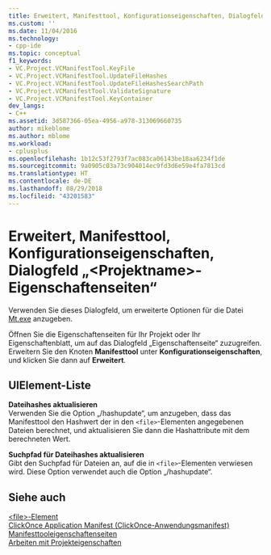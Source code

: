 ```yaml
---
title: Erweitert, Manifesttool, Konfigurationseigenschaften, Dialogfeld „&lt;Projektname&gt;-Eigenschaftenseiten“ | Microsoft-Dokumentation
ms.custom: ''
ms.date: 11/04/2016
ms.technology:
- cpp-ide
ms.topic: conceptual
f1_keywords:
- VC.Project.VCManifestTool.KeyFile
- VC.Project.VCManifestTool.UpdateFileHashes
- VC.Project.VCManifestTool.UpdateFileHashesSearchPath
- VC.Project.VCManifestTool.ValidateSignature
- VC.Project.VCManifestTool.KeyContainer
dev_langs:
- C++
ms.assetid: 3d587366-05ea-4956-a978-313069660735
author: mikeblome
ms.author: mblome
ms.workload:
- cplusplus
ms.openlocfilehash: 1b12c53f2793f7ac083ca06143be18aa6234f1de
ms.sourcegitcommit: 9a0905c03a73c904014ec9fd3d6e59e4fa7813cd
ms.translationtype: HT
ms.contentlocale: de-DE
ms.lasthandoff: 08/29/2018
ms.locfileid: "43201583"
---
```

# <a name="advanced-manifest-tool-configuration-properties-ltprojectnamegt-property-pages-dialog-box"></a>Erweitert, Manifesttool, Konfigurationseigenschaften, Dialogfeld „&lt;Projektname&gt;-Eigenschaftenseiten“
Verwenden Sie dieses Dialogfeld, um erweiterte Optionen für die Datei [Mt.exe](https://msdn.microsoft.com/library/aa375649) anzugeben.  
  
 Öffnen Sie die Eigenschaftenseiten für Ihr Projekt oder Ihr Eigenschaftenblatt, um auf das Dialogfeld „Eigenschaftenseite“ zuzugreifen. Erweitern Sie den Knoten **Manifesttool** unter **Konfigurationseigenschaften**, und klicken Sie dann auf **Erweitert**.  
  
## <a name="uielement-list"></a>UIElement-Liste  
 **Dateihashes aktualisieren**  
 Verwenden Sie die Option „/hashupdate“, um anzugeben, dass das Manifesttool den Hashwert der in den `<file>`-Elementen angegebenen Dateien berechnet, und aktualisieren Sie dann die Hashattribute mit dem berechneten Wert.  
  
 **Suchpfad für Dateihashes aktualisieren**  
 Gibt den Suchpfad für Dateien an, auf die in `<file>`-Elementen verwiesen wird. Diese Option verwendet auch die Option „/hashupdate“.  
  
## <a name="see-also"></a>Siehe auch  
 [\<file>-Element](/visualstudio/deployment/file-element-clickonce-application)   
 [ClickOnce Application Manifest (ClickOnce-Anwendungsmanifest)](/visualstudio/deployment/clickonce-application-manifest)   
 [Manifesttooleigenschaftenseiten](../ide/manifest-tool-property-pages.md)   
 [Arbeiten mit Projekteigenschaften](../ide/working-with-project-properties.md)   